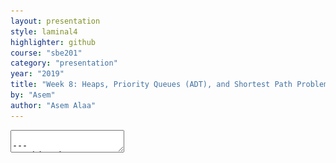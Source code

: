 ```yaml
---
layout: presentation
style: laminal4
highlighter: github
course: "sbe201"
category: "presentation"
year: "2019"
title: "Week 8: Heaps, Priority Queues (ADT), and Shortest Path Problem"
by: "Asem"
author: "Asem Alaa"
---
```



<textarea id="source">

---
## Objectives

1. Learn about **heap** structure
1. Implementing **heap** using arrays
1. Implementing **priority queue (ADT)** using **heap**
1. The Shortest Path Problem (TSP)

---
## Heaps

* Complete Tree.
* Heap Property.

#### Glossary

* Complete Tree: A balanced tree in which the distance from the root to any leaf is either $log(n)$ or $log(n)-1$. [{source}](https://www.cs.auckland.ac.nz/software/AlgAnim/heaps.html).


---
## Heaps: Cont'd

| Conceptual Representation |
|---------------------|
| ![heaptree](/gallery/heaptree.png) |
| ![heapconcrete](/gallery/heapconcrete.png) |

---

| Heap as array |
|---------------|
| ![heap1](/gallery/Heap-as-array.svg) |
|  Creative Commons - [Maxinator](https://commons.wikimedia.org/w/index.php?title=User:Maxiantor&action=edit&redlink=1) |



---
### Operations

#### Insert

Insertion procedures:

--
1. Insert the new element to the bottom level of the heap.
--
2. Compare the added element with its parent; if they are in the correct order, stop.
--
3. If not, swap the element with its parent and return to the previous step.

---
##### Example: Insert 15

| Layout |
|-------|
| ![heapin1](/gallery/heapindel/Heap_add_step1.svg.png) |
| Source: [wikipedia](https://en.wikipedia.org/wiki/Binary_heap) |

---
##### Example: Insert - cont'd

| Layout |
|-------|
| ![heapin2](/gallery/heapindel/Heap_add_step2.svg) |
| Source: [wikipedia](https://en.wikipedia.org/wiki/Binary_heap) |

---
##### Example: Insert - cont'd

| Layout |
|-------|
| ![heapin3](/gallery/heapindel/Heap_add_step3.svg) |
| Source: [wikipedia](https://en.wikipedia.org/wiki/Binary_heap) |

---
#### Extract

|Layout |
|--------|
| ![heapdel1](/gallery/heapindel/Heap_delete_step0.svg) |
| Source: [wikipedia](https://en.wikipedia.org/wiki/Binary_heap) |

---
#### Extract: cont'd

|Layout |
|--------|
<<<<<<< HEAD
| ![heapdel2](/gallery/heapindel/Heap_remove_step1.svg) |
=======
| ![heapdel2](/gallery/heapindel/Heap_delete_step1.svg) |
>>>>>>> upstream/master
| Source: [wikipedia](https://en.wikipedia.org/wiki/Binary_heap) |


---
#### Extract: cont'd

|Layout |
|--------|
<<<<<<< HEAD
|  ![heapdel3](/gallery/heapindel/Heap_remove_step2.svg) |
=======
|  ![heapdel3](/gallery/heapindel/Heap_delete_step2.svg) |
>>>>>>> upstream/master
| Source: [wikipedia](https://en.wikipedia.org/wiki/Binary_heap) |

---
### Implementation of Max-Heap Using Arrays

---
#### Implementation: Buffer

![treearray](/gallery/Binary_tree_in_array.svg)

---
### NOTE

We will implement **min-heap**, which has every node's value less then its children.

---
#### Implementation: Buffer

```c++
struct Heap
{
 
};
```

---
#### Implementation: Buffer

```c++
struct Heap
{
    std::vector<int> buffer;
};
```

---
#### Implementation: Left Child Index

```c++
int getLeftIdx(int parent)
{
    return ???
}
```

---
#### Implementation: Left Child Index

```c++
int getLeftIdx(int parent)
{
    return parent * 2 + 1;
}
```

---
#### Implementation: Right Child Index

```c++
int getRightIdx(int parent)
{

}
```

---
#### Implementation: Right Child Index

```c++
int getRightIdx(int parent)
{
    return parent * 2 + 2;
}
```

---
#### Implementation: Parent Index

```c++
int getParentIdx(int child)
{
    if (child % 2 == 1)
    {

    }
    else
    {

    }
}
```

---
#### Implementation: Parent Index

```c++
int getParentIdx(int child)
{
    if (child % 2 == 1)
    {
        return (child - 1) / 2;
    }
    else
    {

    }
}
```

---
#### Implementation: Parent Index

```c++
int getParentIdx(int child)
{
    if (child % 2 == 1)
    {
        return (child - 1) / 2;
    }
    else
    {
        return (child - 2) / 2;
    }
}
```

---
#### Implementation: Heap size

```c++
int size(Heap &h)
{

}
```

---
#### Implementation: Heap size

```c++
int size(Heap &h)
{
    return h.buffer.size();
}
```

---
#### Implementation: Insert

```c++
void insert(Heap &h, int data)
{
    h.buffer.push_back(data);

    
}
```

---
#### Implementation: Insert

```c++
void insert(Heap &h, int data)
{
    h.buffer.push_back(data);
    int childIdx = h.buffer.size() - 1;
    bubbleUp( h , childIdx );
}
```

---
#### Implementation: Bubble-up / Sift-up / Cascade-up

```c++
void bubbleUp(Heap &h, int child )
{
    // 1. Do we need parent?
    // 2. How can we recover heap property.
    

    

}
```

--
* Guess the steps.

---
#### Implementation: Bubble-up / Sift-up / Cascade-up

```c++
void bubbleUp(Heap &h, int child )
{
    int parent = getParentIdx(child);
    if( h.buffer[child] < h.buffer[parent]) // Means that heap property is violated
    {
        
        
    }
}
```


--
* The `if` conditions means that Heap property is violated
--
* something needs to be done.
--
* How to fix?


---
#### Implementation: Bubble-up / Sift-up / Cascade-up

```c++
void bubbleUp(Heap &h, int child )
{
    int parent = getParentIdx(child);
    if( h.buffer[child] < h.buffer[parent])
    {
        std::swap(h.buffer[child], h.buffer[parent]);
        // ???
    }
}
```

--
* Propagate.

---
#### Implementation: Bubble-up / Sift-up / Cascade-up

```c++
void bubbleUp(Heap &h, int child )
{
    int parent = getParentIdx(child);
    if(  h.buffer[child] < h.buffer[parent])
    {
        std::swap(h.buffer[child], h.buffer[parent]);
        bubbleUp( h , parent );
    }
}
```

--
* Do we miss anything?

---
#### Implementation: Bubble-up / Sift-up / Cascade-up

```c++
void bubbleUp(Heap &h, int child )
{
    int parent = getParentIdx(child);
    if( child >= 0 && parent >= 0  && h.buffer[child] < h.buffer[parent])
    {
        std::swap(h.buffer[child], h.buffer[parent]);
        bubbleUp( h , parent );
    }
}
```

* Sanity checks.

---
#### Implementation: Extract

```c++
int extract(Heap &h)
{
    int child = h.buffer.size() - 1;
    std::swap(h.buffer[child], h.buffer[0]);

    int value = h.buffer.back();
    h.buffer.pop_back();

    bubbleDown( h , 0);
    return value;
}
```

---
#### Implementation: Extract

```c++
int extract(Heap &h)
{
    
    






}
```

---
#### Implementation: Extract

```c++
int extract(Heap &h)
{
    int child = h.buffer.size() - 1;
    std::swap(h.buffer[child], h.buffer[0]);

    
    



}
```

---
#### Implementation: Extract

```c++
int extract(Heap &h)
{
    int child = h.buffer.size() - 1;
    std::swap(h.buffer[child], h.buffer[0]);

    int value = h.buffer.back();
    h.buffer.pop_back();



}
```

---
#### Implementation: Extract

```c++
int extract(Heap &h)
{
    int child = h.buffer.size() - 1;
    std::swap(h.buffer[child], h.buffer[0]);

    int value = h.buffer.back();
    h.buffer.pop_back();

    bubbleDown( h , 0);
    return value;
}
```

---
#### Implementation: Bubble-down / Sift-down / Cascade-down

```c++
void bubbleDown(Heap &h, int parent)
{
    int left = getLeftIdx(parent);
    int right = getRightIdx(parent);
    int length = size(h);
    int minimum = parent;

    if (left < length && h.buffer[left] < h.buffer[minimum])
        minimum = left;

    if (right < length && h.buffer[right] < h.buffer[minimum])
        minimum = right;

    if (minimum != parent)
    {
        std::swap(h.buffer[minimum], h.buffer[parent]);
        bubbleDown(h, minimum);
    }
    else return;
}
```

---
## Clone the source code

```bash
git clone git@github.com:sbme-tutorials/sbe201-heap-pq.git
```

---
## Heapsort

| Heapsort |
|-----------|
| ![heapsort](/gallery/Sorting_heapsort_anim.gif) |
| Creative Commons - [de:User:RolandH](https://de.wikipedia.org/wiki/User:RolandH) | 


---
<iframe width="560" height="315" src="https://www.youtube.com/embed/H5kAcmGOn4Q" frameborder="0" allow="autoplay; encrypted-media" allowfullscreen></iframe>

[{Heaps and Heap Sort}](http://www.zutopedia.com/hs_vs_ms.html)

---
## Reading Homework: Priority Queue (ADT)

* What is PQ as an ADT.
* How can be implemented using Heap.
* Applications.

---
### Reading Homework: Shortest Path Problem

* What is shortest path problem.
* Dijkstra's algorithm using PQ.
* Applications of Dijkstra.

---
#### Dijkstra: Exercise

![](/gallery/dijkstra.png)

---
#### Dijkstra: Demo

<iframe width="560" height="315" src="https://www.youtube.com/embed/U9Raj6rAqqs" frameborder="0" allow="autoplay; encrypted-media" allowfullscreen></iframe>

---
#### Dijkstra: Application

![](/gallery/trees/map.png)




</textarea>
    
